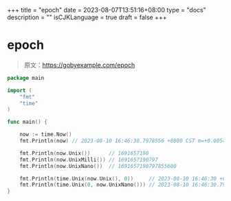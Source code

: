 +++
title = "epoch"
date = 2023-08-07T13:51:16+08:00
type = "docs"
description = ""
isCJKLanguage = true
draft = false
+++

# epoch

> 原文：https://gobyexample.com/epoch

```go
package main

import (
	"fmt"
	"time"
)

func main() {

	now := time.Now()
	fmt.Println(now) // 2023-08-10 16:46:30.7978556 +0800 CST m=+0.005433901

	fmt.Println(now.Unix())      // 1691657190
	fmt.Println(now.UnixMilli()) // 1691657190797
	fmt.Println(now.UnixNano())  // 1691657190797855600

	fmt.Println(time.Unix(now.Unix(), 0))     // 2023-08-10 16:46:30 +0800 CST
	fmt.Println(time.Unix(0, now.UnixNano())) // 2023-08-10 16:46:30.7978556 +0800 CST
}

```

